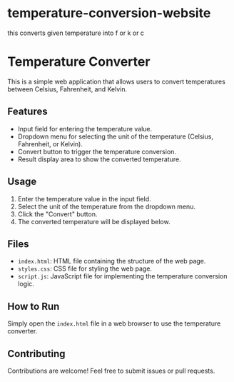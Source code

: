 # temperature-conversion-website
this converts given temperature into f or k or c 
# Temperature Converter

This is a simple web application that allows users to convert temperatures between Celsius, Fahrenheit, and Kelvin.

## Features

- Input field for entering the temperature value.
- Dropdown menu for selecting the unit of the temperature (Celsius, Fahrenheit, or Kelvin).
- Convert button to trigger the temperature conversion.
- Result display area to show the converted temperature.

## Usage

1. Enter the temperature value in the input field.
2. Select the unit of the temperature from the dropdown menu.
3. Click the "Convert" button.
4. The converted temperature will be displayed below.

## Files

- `index.html`: HTML file containing the structure of the web page.
- `styles.css`: CSS file for styling the web page.
- `script.js`: JavaScript file for implementing the temperature conversion logic.

## How to Run

Simply open the `index.html` file in a web browser to use the temperature converter.

## Contributing

Contributions are welcome! Feel free to submit issues or pull requests.

